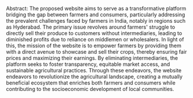 Abstract:
The proposed website aims to serve as a transformative platform bridging the gap between farmers and consumers, 
particularly addressing the prevalent challenges faced by farmers in India, notably in regions such as Hyderabad.
The primary issue revolves around farmers' struggle to directly sell their produce to customers without intermediaries, 
leading to diminished profits due to reliance on middlemen or wholesalers. In light of this, the mission of the website is
to empower farmers by providing them with a direct avenue to showcase and sell their crops, thereby ensuring fair prices
and maximizing their earnings. By eliminating intermediaries, the platform seeks to foster transparency, equitable market access,
and sustainable agricultural practices. Through these endeavors, the website endeavors to revolutionize the agricultural landscape, 
creating a mutually beneficial ecosystem that enriches both farmers and consumers while contributing to the socioeconomic development of local communities.
